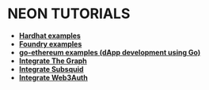 # NEON TUTORIALS

- **[Hardhat examples](https://github.com/neonlabsorg/neon-tutorials/tree/main/hardhat)**
- **[Foundry examples](https://github.com/neonlabsorg/neon-tutorials/tree/main/foundry)**
- **[go-ethereum examples (dApp development using Go)](https://github.com/neonlabsorg/go-ethereum-tutorial)**
- **[Integrate The Graph](https://github.com/neonlabsorg/neon-tutorials/tree/main/the-graph-test)**
- **[Integrate Subsquid](https://github.com/neonlabsorg/neon-tutorials/tree/main/subsquid)**
- **[Integrate Web3Auth](https://github.com/neonlabsorg/neon-tutorials/tree/main/web3auth)**
